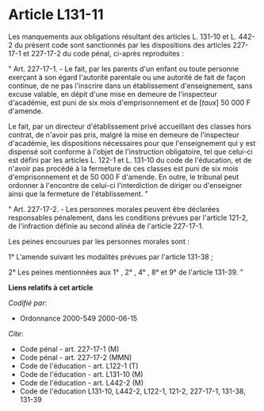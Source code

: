 # Article L131-11

Les manquements aux obligations résultant des articles L. 131-10 et L. 442-2 du présent code sont sanctionnés par les
dispositions des articles 227-17-1 et 227-17-2 du code pénal, ci-après reproduites :

" Art. 227-17-1. - Le fait, par les parents d'un enfant ou toute personne exerçant à son égard l'autorité parentale ou une
autorité de fait de façon continue, de ne pas l'inscrire dans un établissement d'enseignement, sans excuse valable, en dépit
d'une mise en demeure de l'inspecteur d'académie, est puni de six mois d'emprisonnement et de [*taux*] 50 000 F d'amende.

Le fait, par un directeur d'établissement privé accueillant des classes hors contrat, de n'avoir pas pris, malgré la mise en
demeure de l'inspecteur d'académie, les dispositions nécessaires pour que l'enseignement qui y est dispensé soit conforme à
l'objet de l'instruction obligatoire, tel que celui-ci est défini par les articles L. 122-1 et L. 131-10 du code de
l'éducation, et de n'avoir pas procédé à la fermeture de ces classes est puni de six mois d'emprisonnement et de 50 000 F
d'amende. En outre, le tribunal peut ordonner à l'encontre de celui-ci l'interdiction de diriger ou d'enseigner ainsi que la
fermeture de l'établissement. "

" Art. 227-17-2. - Les personnes morales peuvent être déclarées responsables pénalement, dans les conditions prévues par
l'article 121-2, de l'infraction définie au second alinéa de l'article 227-17-1.

Les peines encourues par les personnes morales sont :

1° L'amende suivant les modalités prévues par l'article 131-38 ;

2° Les peines mentionnées aux 1° , 2° , 4° , 8° et 9° de l'article 131-39. "

**Liens relatifs à cet article**

_Codifié par_:

  - Ordonnance 2000-549 2000-06-15

_Cite_:

  - Code pénal - art. 227-17-1 (M)
  - Code pénal - art. 227-17-2 (MMN)
  - Code de l'éducation - art. L122-1 (T)
  - Code de l'éducation - art. L131-10 (M)
  - Code de l'éducation - art. L442-2 (M)
  - Code de l'éducation L131-10, L442-2, L122-1, 121-2, 227-17-1, 131-38, 131-39
